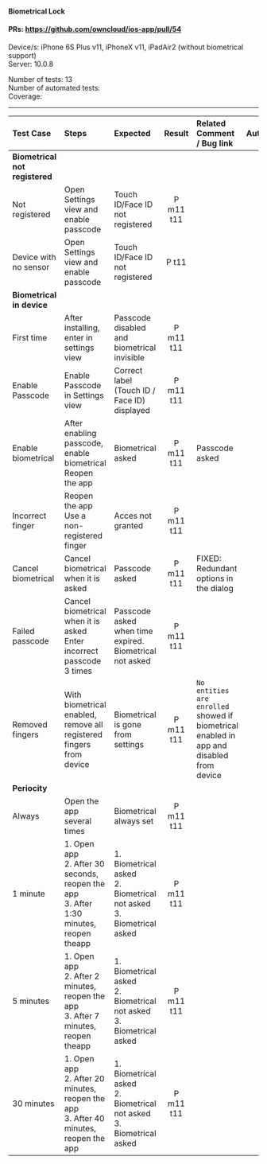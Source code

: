 #### Biometrical Lock 

#### PRs: https://github.com/owncloud/ios-app/pull/54

Device/s: iPhone 6S Plus v11, iPhoneX v11, iPadAir2 (without biometrical support) <br>
Server: 10.0.8

Number of tests: 13<br>
Number of automated tests: <br>
Coverage: <br>


---

 
| Test Case | Steps | Expected | Result | Related Comment / Bug link | Automated |
| :-------- | :---- | :------- | :----: | :------------------------- | :-------: |
|**Biometrical not registered**||||||
| Not registered | Open Settings view and enable passcode | Touch ID/Face ID not registered | P m11 t11 | | |
| Device with no sensor | Open Settings view and enable passcode | Touch ID/Face ID not registered | P t11 | | |
|**Biometrical in device**||||||
| First time | After installing, enter in settings view | Passcode disabled and biometrical invisible | P m11 t11 |  |  |
| Enable Passcode | Enable Passcode in Settings view | Correct label (Touch ID / Face ID) displayed | P m11 t11| | |
| Enable biometrical | After enabling passcode, enable biometrical<br> Reopen the app | Biometrical asked | P m11 t11 | Passcode asked  |  |
| Incorrect finger | Reopen the app<br>Use a non-registered finger | Acces not granted | P m11 t11 |  |  |
| Cancel biometrical | Cancel biometrical when it is asked | Passcode asked | P m11 t11 | FIXED: Redundant options in the dialog | |
| Failed passcode | Cancel biometrical when it is asked<br>Enter incorrect passcode 3 times | Passcode asked when time expired. Biometrical not asked | P m11 t11 | | |
| Removed fingers | With biometrical enabled, remove all registered fingers from device | Biometrical is gone from settings | P m11 t11 | `No entities are enrolled` showed if biometrical enabled in app and disabled from device| |
|**Periocity**||||||
| Always | Open the app several times | Biometrical always set | P m11 t11 | | |
| 1 minute | 1. Open app<br>2. After 30 seconds, reopen the app<br>3. After 1:30 minutes, reopen theapp | 1. Biometrical asked<br>2. Biometrical not asked<br>3. Biometrical asked | P m11 t11 | | |
| 5 minutes | 1. Open app<br>2. After 2 minutes, reopen the app<br>3. After 7 minutes, reopen theapp | 1. Biometrical asked<br>2. Biometrical not asked<br>3. Biometrical asked | P m11 t11 | | |
| 30 minutes | 1. Open app<br>2. After 20 minutes, reopen the app<br>3. After 40 minutes, reopen the app | 1. Biometrical asked<br>2. Biometrical not asked<br>3. Biometrical asked | P m11 t11 | | |    
